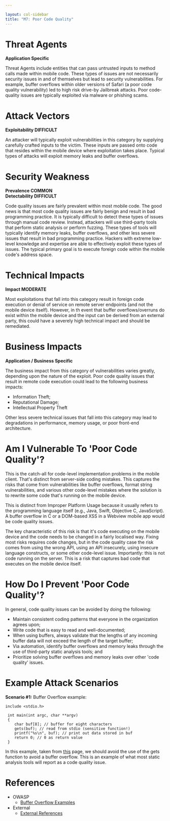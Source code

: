 ```yaml
---

layout: col-sidebar
title: "M7: Poor Code Quality"
---
```


# Threat Agents

**Application Specific**

Threat Agents include entities that can pass untrusted inputs to method calls made within mobile code. These types of issues are not necessarily security issues in and of themselves but lead to security vulnerabilities. For example, buffer overflows within older versions of Safari (a poor code quality vulnerability) led to high risk drive-by Jailbreak attacks. Poor code-quality issues are typically exploited via malware or phishing scams.  

# Attack Vectors	

**Exploitability DIFFICULT**

An attacker will typically exploit vulnerabilities in this category by supplying carefully crafted inputs to the victim. These inputs are passed onto code that resides within the mobile device where exploitation takes place. Typical types of attacks will exploit memory leaks and buffer overflows. 

# Security Weakness	

**Prevalence COMMON** <br />
**Detectability DIFFICULT**

Code quality issues are fairly prevalent within most mobile code. The good news is that most code quality issues are fairly benign and result in bad programming practice. It is typically difficult to detect these types of issues through manual code review. Instead, attackers will use third-party tools that perform static analysis or perform fuzzing. These types of tools will typically identify memory leaks, buffer overflows, and other less severe issues that result in bad programming practice. Hackers with extreme low-level knowledge and expertise are able to effectively exploit these types of issues. The typical primary goal is to execute foreign code within the mobile code's address space.  

# Technical Impacts	

**Impact MODERATE**

Most exploitations that fall into this category result in foreign code execution or denial of service on remote server endpoints (and not the mobile device itself). However, in th event that buffer overflows/overruns do exist within the mobile device and the input can be derived from an external party, this could have a severely high technical impact and should be remediated.  

# Business Impacts
	
**Application / Business Specific** 
		

The business impact from this category of vulnerabilities varies greatly, depending upon the nature of the exploit. Poor code quality issues that result in remote code execution could lead to the following business impacts:
- Information Theft;
- Reputational Damage;
- Intellectual Property Theft

Other less severe technical issues that fall into this category may lead to degradations in performance, memory usage, or poor front-end architecture.

# Am I Vulnerable To 'Poor Code Quality'?

This is the catch-all for code-level implementation problems in the mobile client. That's distinct from server-side coding mistakes. This captures the risks that come from vulnerabilities like buffer overflows, format string vulnerabilities, and various other code-level mistakes where the solution is to rewrite some code that's running on the mobile device.

This is distinct from Improper Platform Usage because it usually refers to the programming language itself (e.g., Java, Swift, Objective C, JavaScript). A buffer overflow in C or a DOM-based XSS in a Webview mobile app would be code quality issues.

The key characteristic of this risk is that it's code executing on the mobile device and the code needs to be changed in a fairly localised way. Fixing most risks requires code changes, but in the code quality case the risk comes from using the wrong API, using an API insecurely, using insecure language constructs, or some other code-level issue. Importantly: this is not code running on the server. This is a risk that captures bad code that executes on the mobile device itself.

# How Do I Prevent 'Poor Code Quality'?

In general, code quality issues can be avoided by doing the following:

- Maintain consistent coding patterns that everyone in the organization agrees upon;
- Write code that is easy to read and well-documented;
- When using buffers, always validate that the lengths of any incoming buffer data will not exceed the length of the target buffer;
- Via automation, identify buffer overflows and memory leaks through the use of third-party static analysis tools; and
- Prioritize solving buffer overflows and memory leaks over other 'code quality' issues.

# Example Attack Scenarios

**Scenario #1:** Buffer Overflow example:

```
include <stdio.h>

 int main(int argc, char **argv)
 {
    char buf[8]; // buffer for eight characters
    gets(buf); // read from stdio (sensitive function!)
    printf("%s\n", buf); // print out data stored in buf
    return 0; // 0 as return value
 }
```
 
In this example, taken from [this](https://www.owasp.org/index.php/Buffer_overflow_attack) page, we should avoid the use of the gets function to avoid a buffer overflow. This is an example of what most static analysis tools will report as a code quality issue.

# References

- OWASP
  - [Buffer Overflow Examples](https://www.owasp.org/index.php/Buffer_overflow_attack)
- External
  - [External References](http://cwe.mitre.org/)
